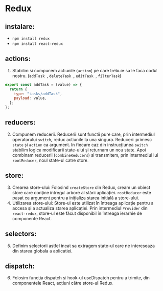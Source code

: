 # Redux

## instalare:

- `npm install redux`
- `npm install react-redux`

## actions:

1. Stabilim si compunem actiunile (`action`) pe care trebuie sa le faca codul nostru. (`addTask `, `deleteTask `, `editTask `, `filterTask`)

```jsx
export const addTask = (value) => {
  return {
    type: "tasks/addTask",
    payload: value,
  };
};
```

## reducers:

2. Compunem reducerii. Reducerii sunt functii pure care, prin intermediul operatorului `switch`, reduc actiunile la una singura. Reducerii primesc `state` și `action` ca argument. In fiecare caz din instrucțiunea `switch` stabilim logica modificarii state-ului și returnam un nou state. Apoi combinam reducerii (`combineReducers`) si transmitem, prin intermediul lui `rootReducer`, noul state-ul catre store.

## store:

3. Crearea store-ului: Folosind `createStore` din Redux, cream un obiect store care conține întregul arbore al stării aplicației. `rootReducer` este pasat ca argument pentru a inițializa starea inițială a store-ului.
4. Utilizarea store-ului: Store-ul este utilizat în întreaga aplicație pentru a accesa și a actualiza starea aplicației. Prin intermediul `Provider` din `react-redux`, store-ul este făcut disponibil în întreaga ierarhie de componente React.

## selectors:

5. Definim selectorii astfel incat sa extragem state-ul care ne intereseaza din starea globala a aplicatiei.

## dispatch:

6. Folosim funcția dispatch și hook-ul useDispatch pentru a trimite, din componentele React, acțiuni către store-ul Redux.
